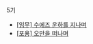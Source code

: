 5기
- [[임무] 수에즈 운하를 지나며](https://makerjun.com/travel/suez)
- [[포용] 오만을 떠나며](https://makerjun.com/travel/embrace)
